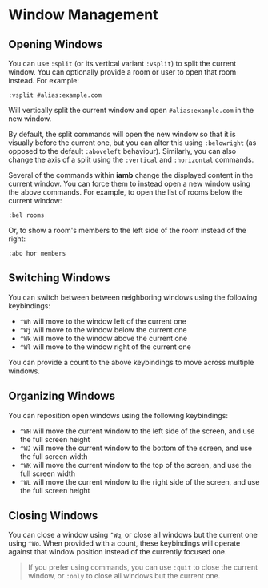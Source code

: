 # Window Management

## Opening Windows

You can use `:split` (or its vertical variant `:vsplit`) to split the current
window. You can optionally provide a room or user to open that room instead.
For example:

```
:vsplit #alias:example.com
```

Will vertically split the current window and open `#alias:example.com` in the
new window.

By default, the split commands will open the new window so that it is
visually before the current one, but you can alter this using `:belowright`
(as opposed to the default `:aboveleft` behaviour). Similarly, you can also
change the axis of a split using the `:vertical` and `:horizontal` commands.

Several of the commands within __iamb__ change the displayed content in the
current window. You can force them to instead open a new window using the above
commands. For example, to open the list of rooms below the current window:

```
:bel rooms
```

Or, to show a room's members to the left side of the room instead of the right:

```
:abo hor members
```

## Switching Windows

You can switch between between neighboring windows using the following keybindings:

- `^Wh` will move to the window left of the current one 
- `^Wj` will move to the window below the current one 
- `^Wk` will move to the window above the current one 
- `^Wl` will move to the window right of the current one 

You can provide a count to the above keybindings to move across multiple windows.

## Organizing Windows

You can reposition open windows using the following keybindings:

- `^WH` will move the current window to the left side of the screen, and use
  the full screen height
- `^WJ` will move the current window to the bottom of the screen, and use the
  full screen width
- `^WK` will move the current window to the top of the screen, and use the full
  screen width
- `^WL` will move the current window to the right side of the screen, and use
  the full screen height

## Closing Windows

You can close a window using `^Wq`, or close all windows but the current one
using `^Wo`. When provided with a count, these keybindings will operate against
that window position instead of the currently focused one.

> If you prefer using commands, you can use `:quit` to close the current
> window, or `:only` to close all windows but the current one.
